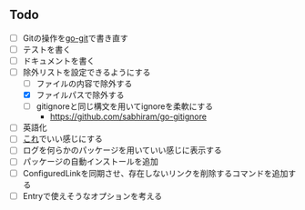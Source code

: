 ## Todo

- [ ] Gitの操作を[go-git](https://github.com/go-git/go-git)で書き直す
- [ ] テストを書く
- [ ] ドキュメントを書く
- [ ] 除外リストを設定できるようにする
  - [ ] ファイルの内容で除外する
  - [x] ファイルパスで除外する 
  - [ ] gitignoreと同じ構文を用いてignoreを柔軟にする
    - https://github.com/sabhiram/go-gitignore
- [ ] 英語化
- [ ] [これ](https://qiita.com/tkit/items/3cdeafcde2bd98612428)でいい感じにする
- [ ] ログを何らかのパッケージを用いていい感じに表示する
- [ ] パッケージの自動インストールを追加
- [ ] ConfiguredLinkを同期させ、存在しないリンクを削除するコマンドを追加する
- [ ] Entryで使えそうなオプションを考える
